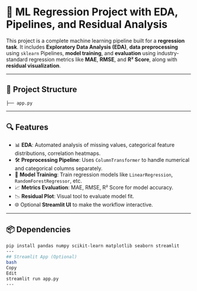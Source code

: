 # 🧠 ML Regression Project with EDA, Pipelines, and Residual Analysis

This project is a complete machine learning pipeline built for a **regression task**. It includes **Exploratory Data Analysis (EDA)**, **data preprocessing** using `sklearn` Pipelines, **model training**, and **evaluation** using industry-standard regression metrics like **MAE**, **RMSE**, and **R² Score**, along with **residual visualization**.

---

## 📂 Project Structure

``` ├── venv/ 
├── app.py
 ```

---

## 🔍 Features

- 📊 **EDA**: Automated analysis of missing values, categorical feature distributions, correlation heatmaps.
- 🛠️ **Preprocessing Pipeline**: Uses `ColumnTransformer` to handle numerical and categorical columns separately.
- 🧪 **Model Training**: Train regression models like `LinearRegression`, `RandomForestRegressor`, etc.
- 📈 **Metrics Evaluation**: MAE, RMSE, R² Score for model accuracy.
- 📉 **Residual Plot**: Visual tool to evaluate model fit.
- 🌐 Optional **Streamlit UI** to make the workflow interactive.

---

## 📦 Dependencies

```bash
pip install pandas numpy scikit-learn matplotlib seaborn streamlit
---
## Streamlit App (Optional)
bash
Copy
Edit
streamlit run app.py
---
